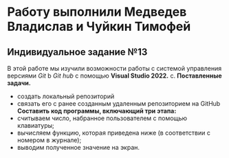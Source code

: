 # Работу выполнили Медведев Владислав и Чуйкин Тимофей
## Индивидуальное задание №13
В этой работе мы изучили возможности работы с системой управления версиями *Git* b *Git hub* с помощью **Visual Studio 2022.**
c. **Поставленные задачи.**
- создать локальный репозиторий
- связать его с ранее созданным удаленным репозиторием на GitHub
**Составить код программы, включающий три этапа:**
- считываем число, набранное пользователем с помощью клавиатуры;
- вычисляем функцию, которая приведена ниже (в соответствии с номером в
журнале);
- выводим полученное значение на экран.


